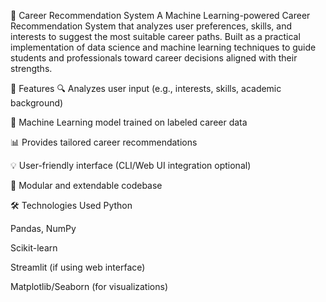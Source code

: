 🎯 Career Recommendation System
A Machine Learning-powered Career Recommendation System that analyzes user preferences, skills, and interests to suggest the most suitable career paths. Built as a practical implementation of data science and machine learning techniques to guide students and professionals toward career decisions aligned with their strengths.

📌 Features
🔍 Analyzes user input (e.g., interests, skills, academic background)

🧠 Machine Learning model trained on labeled career data

📊 Provides tailored career recommendations

💡 User-friendly interface (CLI/Web UI integration optional)

📁 Modular and extendable codebase

🛠️ Technologies Used
Python

Pandas, NumPy

Scikit-learn

Streamlit (if using web interface)

Matplotlib/Seaborn (for visualizations)
